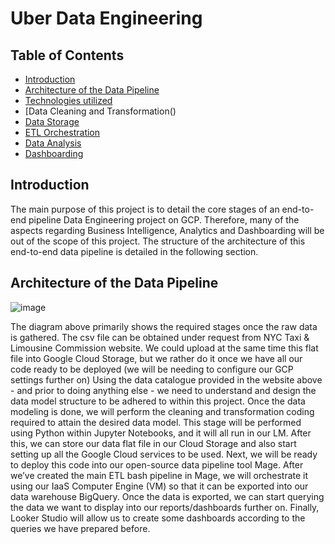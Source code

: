 # Uber Data Engineering 

## Table of Contents

- [Introduction](#introduction)
- [Architecture of the Data Pipeline](#architecture-of-the-data-pipeline)
- [Technologies utilized]()
- [Data Cleaning and Transformation()
- [Data Storage]()
- [ETL Orchestration]()
- [Data Analysis]()
- [Dashboarding]()


## Introduction

The main purpose of this project is to detail the core stages of an end-to-end pipeline Data Engineering project on GCP. Therefore, many of the aspects regarding Business Intelligence, Analytics and Dashboarding will be out of the scope of this project.
The structure of the architecture of this end-to-end data pipeline is detailed in the following section. 

## Architecture of the Data Pipeline

![image](https://github.com/GBlanch/Data-Engineering/assets/136500426/9133fc2a-a684-4d97-9260-8792304b2838)

The diagram above primarily shows the required stages once the raw data is gathered.  The csv file can be obtained under request from NYC Taxi & Limousine Commission website. We could upload at the same time this flat file into Google Cloud Storage, but we rather do it once we have all our code ready to be deployed (we will be needing to configure our GCP settings further on)
Using the data catalogue provided in the website above - and prior to doing anything else -  we need to understand and design the data model structure to be adhered to within this project.
Once the data modeling is done, we will perform the cleaning and transformation coding required to attain the desired data model. This stage will be performed using Python within Jupyter Notebooks, and it will all run in our LM.
After this, we can store our data flat file in our Cloud Storage and also start setting up all the Google Cloud services to be used. 
Next, we will be ready to deploy this code into our open-source data pipeline tool Mage. After we’ve created the main ETL bash pipeline in Mage, we will orchestrate it using our IaaS Computer Engine (VM) so that it can be exported into our data warehouse BigQuery.
Once the data is exported, we can start querying the data we want to display into our reports/dashboards further on.
Finally, Looker Studio will allow us to create some dashboards according to the queries we have prepared before.




